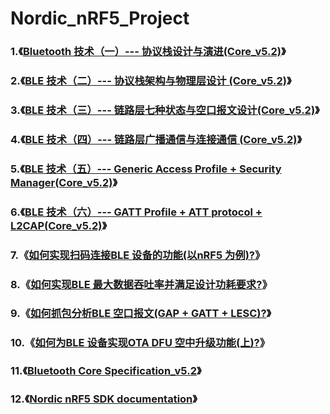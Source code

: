 # Nordic_nRF5_Project
### 1.《[Bluetooth 技术（一）--- 协议栈设计与演进(Core_v5.2)](https://blog.csdn.net/m0_37621078/article/details/106995704)》

### 2.《[BLE 技术（二）--- 协议栈架构与物理层设计 (Core_v5.2)](https://blog.csdn.net/m0_37621078/article/details/107411324)》

### 3.《[BLE 技术（三）--- 链路层七种状态与空口报文设计(Core_v5.2)](https://blog.csdn.net/m0_37621078/article/details/107697019)》

### 4.《[BLE 技术（四）--- 链路层广播通信与连接通信 (Core_v5.2)](https://blog.csdn.net/m0_37621078/article/details/107724799)》

### 5.《[BLE 技术（五）--- Generic Access Profile + Security Manager(Core_v5.2)](https://blog.csdn.net/m0_37621078/article/details/107850523)》

### 6.《[BLE 技术（六）--- GATT Profile + ATT protocol + L2CAP(Core_v5.2)](https://blog.csdn.net/m0_37621078/article/details/108391261)》

### 7.《[如何实现扫码连接BLE 设备的功能(以nRF5 为例)?](https://blog.csdn.net/m0_37621078/article/details/107193411)》

### 8.《[如何实现BLE 最大数据吞吐率并满足设计功耗要求?](https://blog.csdn.net/m0_37621078/article/details/115483595)》

### 9.《[如何抓包分析BLE 空口报文(GAP + GATT + LESC)?](https://blog.csdn.net/m0_37621078/article/details/115181768)》

### 10.《[如何为BLE 设备实现OTA DFU 空中升级功能(上)?](https://blog.csdn.net/m0_37621078/article/details/115541552)》

### 11.《[Bluetooth Core Specification_v5.2](https://www.bluetooth.com/specifications/bluetooth-core-specification/)》

### 12.《[Nordic nRF5 SDK documentation](https://infocenter.nordicsemi.com/index.jsp?topic=/sdk_nrf5_v17.0.2/index.html)》

